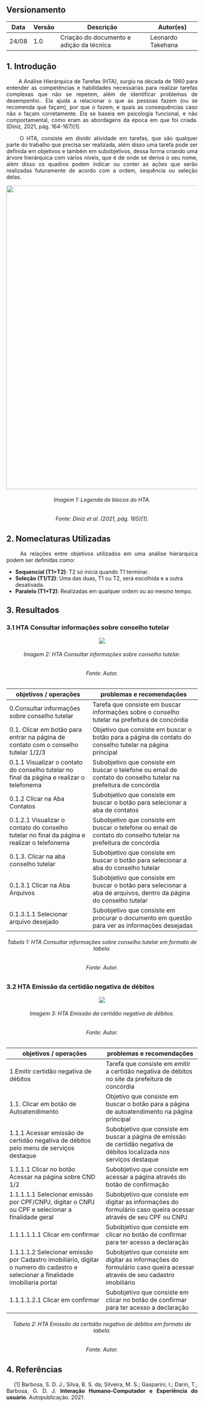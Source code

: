 ## Versionamento
|Data|Versão|Descrição|Autor(es)
|--|--|--|--|
|24/08|1.0|Criação do documento e adição da técnica|Leonardo Takehana|

## 1. Introdução
<p align = "justify"> &emsp;&emsp; A Análise Hierárquica de Tarefas (HTA), surgiu na década de 1960 para entender as competências e habilidades necessárias para realizar tarefas complexas que não se repetem, além de identificar problemas de desempenho.. Ela ajuda a relacionar o que as pessoas fazem (ou se recomenda que façam), por que o fazem,
e quais as consequências caso não o façam corretamente. Ela se baseia em psicologia funcional, e não
comportamental, como eram as abordagens da época em que foi criada.(Diniz, 2021, pág. 164-167)[1]. 
</p>
<p align = "justify"> &emsp;&emsp; O HTA, consiste em dividir atividade em tarefas, que são qualquer parte do trabalho que precisa ser realizada, além disso uma tarefa pode ser definida em objetivos e também em subobjetivos, dessa forma criando uma árvore hierárquica com vários níveis, que é de onde se deriva o seu nome, além disso os quadros podem indicar ou conter as ações que serão realizadas futuramente de acordo com a ordem, sequência ou seleção delas. 
</p>

<center><img src="../../images/analiseTarefas/HTAExemplo.png" width="800" height=auto></center>
<h6 align = "center">Imagem 1: Legenda de blocos do HTA.</h6>
<h6 align = "center">Fonte: Diniz <i>et al.</i> (2021, pág. 165)[1].</h6>

## 2. Nomeclaturas Utilizadas
<p align = "justify"> &emsp;&emsp; As relações entre objetivos utilizados em uma análise hierárquica podem ser definidas como:</p> 

- <b>Sequencial (T1>T2)</b>: T2 só inicia quando T1 terminar.
- <b>Seleção (T1/T2)</b>: Uma das duas, T1 ou T2, será escolhida e a outra desativada.
- <b>Paralelo (T1+T2)</b>: Realizadas em qualquer ordem ou ao mesmo tempo.

## 3. Resultados
### 3.1 HTA Consultar informações sobre conselho tutelar
<center><img src="../../images/analiseTarefas/HTA.svg"></center>
<h6 align = "center">Imagem 2: HTA Consultar informações sobre conselho tutelar.</h6>
<h6 align = "center">Fonte: Autor.</h6>

|objetivos / operações |problemas e recomendações|
|--|--|
|0.Consultar informações sobre conselho tutelar|Tarefa que consiste em buscar informações sobre o conselho tutelar na prefeitura de concórdia|
0.1. Clicar em botão para entrar na página de contato com o conselho tutelar 1/2/3|Objetivo que consiste em buscar o botão para a página de contato do conselho tutelar na página principal|
|0.1.1 Visualizar o contato do conselho tutelar no final da página e realizar o telefonema|Subobjetivo que consiste em buscar o telefone ou email de contato do conselho tutelar na prefeitura de concórdia|
|0.1.2 Clicar na Aba Contatos|Subobjetivo que consiste em buscar o botão para selecionar a aba de contatos|
|0.1.2.1 Visualizar o contato do conselho tutelar no final da página e realizar o telefonema|Subobjetivo que consiste em buscar o telefone ou email de contato do conselho tutelar na prefeitura de concórdia|
|0.1.3. Clicar na aba conselho tutelar |Subobjetivo que consiste em buscar o botão para selecionar a aba do conselho tutelar|
|0.1.3.1 Clicar na Aba Arquivos |Subobjetivo que consiste em buscar o botão para selecionar a aba de arquivos, dentro da página do conselho tutelar|
|0.1.3.1.1 Selecionar arquivo desejado|Subobjetivo que consiste em procurar o documento em questão para ver as informações desejadas|
<h6 align = "center">Tabela 1: HTA Consultar informações sobre conselho tutelar em formato de tabela.</h6>
<h6 align = "center">Fonte: Autor.</h6>



### 3.2 HTA Emissão da certidão negativa de débitos
<center><img src="../../images/analiseTarefas/HTADeclaracaoNegativa.svg"></center>
<h6 align = "center">Imagem 3: HTA Emissão da certidão negativa de débitos.</h6>
<h6 align = "center">Fonte: Autor.</h6>

|objetivos / operações |problemas e recomendações|
|--|--|
|1.Emitir certidão negativa de débitos|Tarefa que consiste em emitir a certidão negativa de débitos no site da prefeitura de concórdia|
1.1. Clicar em botão de Autoatendimento|Objetivo que consiste em buscar o botão para a página de autoatendimento na página principal|
|1.1.1 Acessar emissão de certidão negativa de débitos pelo menu de serviços destaque|Subobjetivo que consiste em buscar a página de emissão de certidão negativa de débitos localizada nos serviços destaque|
|1.1.1.1 Clicar no botão Acessar na página sobre CND 1/2|Subobjetivo que consiste em acessar a página através do botão de confirmação|
|1.1.1.1.1 Selecionar emissão por CPF/CNPJ, digitar o CNPJ ou CPF e selecionar a finalidade geral |Subobjetivo que consiste em digitar as informações do formulário caso queira acessar através de seu CPF ou CNPJ|
|1.1.1.1.1.1 Clicar em confirmar |Subobjetivo que consiste em clicar no botão de confirmar para ter acesso a declaração|
|1.1.1.1.2 Selecionar emissão por Cadastro imobiliário, digitar o numero do cadastro e selecionar a finalidade imobiliaria portal |Subobjetivo que consiste em digitar as informações do formulário caso queira acessar através de seu cadastro imobiliário|
|1.1.1.1.2.1 Clicar em confirmar|Subobjetivo que consiste em clicar no botão de confirmar para ter acesso a declaração|
<h6 align = "center">Tabela 2: HTA Emissão da certidão negativa de débitos em formato de tabela.</h6>
<h6 align = "center">Fonte: Autor.</h6>


## 4. Referências
<p style="text-align: justify; text-indent: 20px">[1] Barbosa, S. D. J.; Silva, B. S. da; Silveira, M. S.; Gasparini, I.; Darin, T.; Barbosa, G. D. J. <b>Interação Humano-Computador e Experiência do usuário</b>. Autopublicação. 2021.</p>
